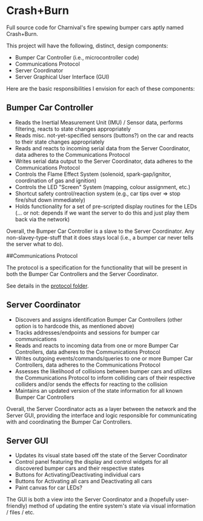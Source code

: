 # Crash+Burn

Full source code for Charnival's fire spewing bumper cars aptly named Crash+Burn.

This project will have the following, distinct, design components:

* Bumper Car Controller (i.e., microcontroller code)
* Communications Protocol
* Server Coordinator
* Server Graphical User Interface (GUI)

Here are the basic responsibilities I envision for each of these components:

## Bumper Car Controller

* Reads the Inertial Measurement Unit (IMU) / Sensor data, performs filtering, reacts to state changes appropriately
* Reads misc. not-yet-specified sensors (buttons?) on the car and reacts to their state changes appropriately
* Reads and reacts to incoming serial data from the Server Coordinator, data adheres to the Communications Protocol
* Writes serial data output to the Server Coordinator, data adheres to the Communications Protocol
* Controls the Flame Effect System (solenoid, spark-gap/ignitor, coordination of gas and ignition)
* Controls the LED "Screen" System (mapping, colour assignment, etc.)
* Shortcut safety control/reaction system (e.g., car tips over => stop fire/shut down immediately)
* Holds functionality for a set of pre-scripted display routines for the LEDs (... or not: depends if we want the server to do this and just play them back via the network)

Overall, the Bumper Car Controller is a slave to the Server Coordinator. Any non-slavey-type-stuff that it does stays local (i.e., a bumper car never tells the server what to do).

##Communications Protocol

The protocol is a specification for the functionality that will be present in both the Bumper Car Controllers and the Server Coordinator.

See details in the [protocol folder](https://github.com/S3FA/CrashAndBurn/tree/master/protocol).

## Server Coordinator

* Discovers and assigns identification Bumper Car Controllers (other option is to hardcode this, as mentioned above)
* Tracks addresses/endpoints and sessions for bumper car communications
* Reads and reacts to incoming data from one or more Bumper Car Controllers, data adheres to the Communications Protocol
* Writes outgoing events/commands/queries to one or more Bumper Car Controllers, data adheres to the Communications Protocol
* Assesses the likelihood of collisions between bumper cars and utilizes the Communications Protocol to inform colliding cars of their respective colliders and/or sends the effects for reacting to the collision
* Maintains an updated version of the state information for all known Bumper Car Controllers

Overall, the Server Coordinator acts as a layer between the network and the Server GUI, providing the interface and logic responsible for communicating with and coordinating the Bumper Car Controllers.

## Server GUI

* Updates its visual state based off the state of the Server Coordinator
* Control panel featuring the display and control widgets for all discovered bumper cars and their respective states
* Buttons for Activating/Deactivating individual cars
* Buttons for Activating all cars and Deactivating all cars
* Paint canvas for car LEDs?

The GUI is both a view into the Server Coordinator and a (hopefully user-friendly) method of updating the entire system's state via visual information / files / etc.
